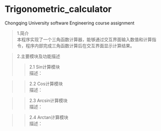 # Trigonometric_calculator
Chongqing University software Engineering course assignment
>1.简介  
    本程序实现了一个三角函数计算器，能够通过交互界面输入数值和计算指令，程序内部完成三角函数计算后在交互界面显示计算结果。  

>2.主要模块及功能描述  
>>2.1 Sin计算模块  
    描述：

>>2.2 Cos计算模块  
    描述：

>>2.3 Arcsin计算模块  
    描述：

>>2.4 Arctan计算模块  
    描述：
